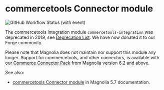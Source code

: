 # commercetools Connector module

![GitHub Workflow Status (with event)](https://img.shields.io/github/actions/workflow/status/magnolia-community/magnolia-commercetools-compatibility/.github%2Fworkflows%2Fmaven.yml)

The commercetools integration module `commercetools-integration` was deprecated in 2019, see [Deprecation List](https://docs.magnolia-cms.com/product-docs/6.2/Support/Deprecation-policy/Deprecations.html).
We have now donated it to our Forge community.

Please note that Magnolia does not maintain nor support this module any longer.
Support for commercetools, and other connectors, is available with our [Commerce Connector Pack](https://docs.magnolia-cms.com/product-docs/6.2/Connector-Packs/Commerce-Connector-Pack.html) from Magnolia version 6.2 and above.

See also:
* [commercetools Connector module](https://documentation.magnolia-cms.com/display/DOCS57/commercetools+Connector+module) in Magnolia 5.7 documentation.
